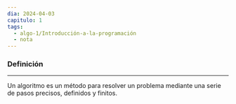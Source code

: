 ```yaml
---
dia: 2024-04-03
capitulo: 1
tags:
  - algo-1/Introducción-a-la-programación
  - nota
---
```

### Definición
---
Un algoritmo es un método para resolver un problema mediante una serie de pasos precisos, definidos y finitos.